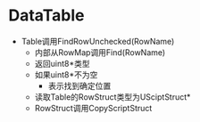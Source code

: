 # DataTable
- Table调用FindRowUnchecked(RowName)
  - 内部从RowMap调用Find(RowName)
  - 返回uint8*类型
  - 如果uint8*不为空
    - 表示找到确定位置
  - 读取Table的RowStruct类型为USciptStruct*
  - RowStruct调用CopyScriptStruct
  
